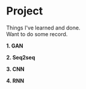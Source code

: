 # Project
Things I've learned and done.  
Want to do some record.  

**1. GAN**


**2. Seq2seq**

	
**3. CNN**

**4. RNN**


